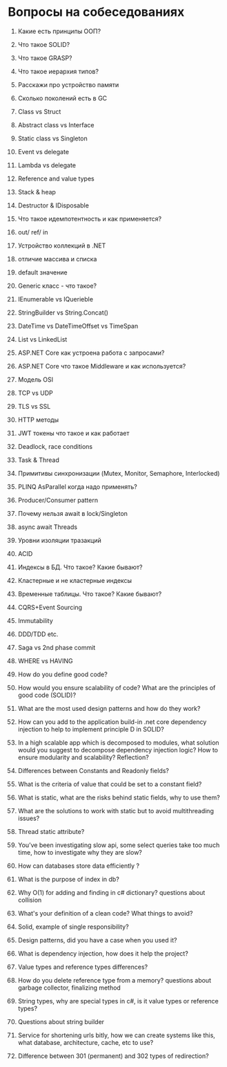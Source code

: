 # Вопросы на собеседованиях

1. Какие есть принципы ООП?
2. Что такое SOLID?
3. Что такое GRASP?
4. Что такое иерархия типов?
5. Расскажи про устройство памяти
6. Сколько поколений есть в GC
7. Class vs Struct
8. Abstract class vs Interface
9. Static class vs Singleton
10. Event vs delegate
11. Lambda vs delegate
12. Reference and value types
13. Stack & heap
14. Destructor & IDisposable
15. Что такое идемпотентность и как применяется?
16. out/ ref/ in
17. Устройство коллекций в .NET
18. отличие массива и списка
19. default значение
20. Generic класс - что такое?
21. IEnumerable vs IQuerieble
22. StringBuilder vs String.Concat()
23. DateTime vs DateTimeOffset vs TimeSpan
24. List vs LinkedList
25. ASP.NET Core как устроена работа с запросами? 
26. ASP.NET Core что такое Middleware и как используется?
27. Модель OSI
28. TCP vs UDP
29. TLS vs SSL
30. HTTP методы
31. JWT токены что такое и как работает
32. Deadlock, race conditions
33. Task & Thread
34. Примитивы синхронизации (Mutex, Monitor, Semaphore, Interlocked)
35. PLINQ AsParallel когда надо применять?
36. Producer/Consumer pattern
37. Почему нельзя await  в lock/Singleton
38. async await Threads
39. Уровни изоляции тразакций
40. ACID
41. Индексы в БД. Что такое? Какие бывают?
42. Кластерные и не кластерные индексы
43. Временные таблицы. Что такое? Какие бывают?
44. CQRS+Event Sourcing
45. Immutability
46. DDD/TDD etc.
47. Saga vs 2nd phase commit
48. WHERE vs HAVING 
49. How do you define good code?
50. How would you ensure scalability of code? What are the principles of good code (SOLID)?
51. What are the most used design patterns and how do they work?
52. How can you add to the application build-in .net core dependency injection to help to implement principle D in SOLID? 

53. In a high scalable app which is decomposed to modules, what solution would you suggest to decompose dependency injection logic? How to ensure modularity and scalability? Reflection? 
54. Differences between Constants and Readonly fields?
55. What is the criteria of value that could be set to a constant field?
56. What is static, what are the risks behind static fields, why to use them?
57. What are the solutions to work with static but to avoid multithreading issues?
58. Thread static attribute?
59. You’ve been investigating slow api, some select queries take too much time, how to investigate why they are slow?
60. How can databases store data efficiently ?
61. What is the purpose of index in db? 
62. Why O(1) for adding and finding in c# dictionary? questions about collision
63. What's your definition of a clean code? What things to avoid?
64. Solid, example of single responsibility?
65. Design patterns, did you have a case when you used it?
66. What is dependency injection, how does it help the project?
67. Value types and reference types differences?
68. How do you delete reference type from a memory? questions about garbage collector, finalizing method
69. String types, why are special types in c#, is it value types or reference types?
70. Questions about string builder
71. Service for shortening urls bitly, how we can create systems like this, what database, architecture, cache, etc to use?
72. Difference between 301 (permanent) and 302 types of redirection?
